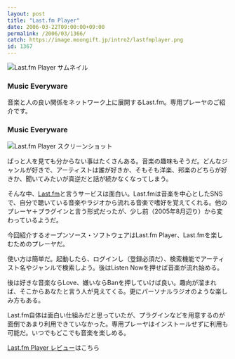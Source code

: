 ```yaml
---
layout: post
title: "Last.fm Player"
date: 2006-03-22T09:00:00+09:00
permalink: /2006/03/1366/
catch: https://image.moongift.jp/intro2/lastfmplayer.png
id: 1367
---
```

 ![Last.fm Player サムネイル](https://image.moongift.jp/intro2/lastfmplayer.t.png "Last.fm Player サムネイル")
  

### Music Everyware
  
音楽と人の良い関係をネットワーク上に展開するLast.fm。専用プレーヤのご紹介です。  
<!--more-->  

### Music Everyware
  

![Last.fm Player スクリーンショット](https://image.moongift.jp/intro2/lastfmplayer.png "Last.fm Player スクリーンショット")

  

ぱっと人を見ても分からない事はたくさんある。音楽の趣味もそうだ。どんなジャンルが好きで、アーティストは誰が好きか、そもそも洋楽、邦楽のどちらが好きか、聞いてみたいが真逆だと話が続かなくなってしまう。

  

そんな中、[Last.fm](http://www.last.fm/)と言うサービスは面白い。Last.fmは音楽を中心としたSNSで、自分で聴いている音楽やラジオから流れる音楽で嗜好を覚えてくれる。他のプレーヤ＋プラグインと言う形式だったが、少し前（2005年8月辺り）から変わっているようだ。

  

今回紹介するオープンソース・ソフトウェアはLast.fm Player、Last.fmを楽しむためのプレーヤだ。

  

使い方は簡単だ。起動したら、ログインし（登録必須だ）、検索機能でアーティスト名やジャンルで検索しよう。後はListen Nowを押せば音楽が流れ始める。

  

後は好きな音楽ならLove、嫌いならBanを押していけば良い。趣向が溜まれば、そこからあなたと言う人が見えてくる。更にパーソナルラジオのような楽しみ方もある。

  

Last.fm自体は面白い仕組みだと思っていたが、プラグインなどを用意するのが面倒であまり利用できていなかった。専用プレーヤはインストールせずに利用も可能だ。いつでもどこでも音楽を楽しめる。

  

[Last.fm Player レビュー](http://oss.moongift.jp/review/i-1371.html)はこちら

